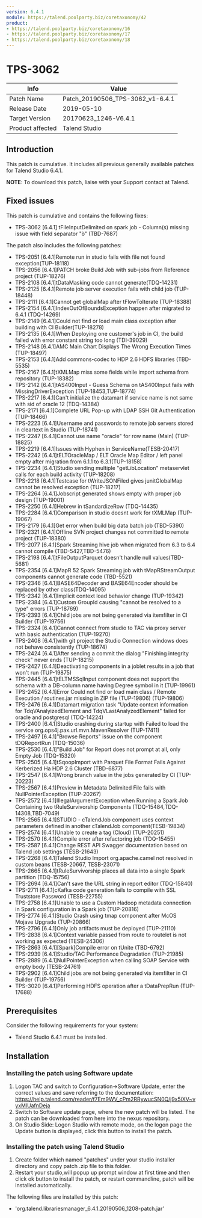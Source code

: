 ```yaml
---
version: 6.4.1
module: https://talend.poolparty.biz/coretaxonomy/42
product:
- https://talend.poolparty.biz/coretaxonomy/16
- https://talend.poolparty.biz/coretaxonomy/17
- https://talend.poolparty.biz/coretaxonomy/18
---
```


# TPS-3062

| Info             | Value |
| ---------------- | ---------------- |
| Patch Name       | Patch_20190506_TPS-3062_v1-6.4.1 |
| Release Date     | 2019-05-10 |
| Target Version    | 20170623_1246-V6.4.1 |
| Product affected | Talend Studio |

## Introduction

This patch is cumulative.
It includes all previous generally available patches for Talend Studio 6.4.1.

**NOTE**: To download this patch, liaise with your Support contact at Talend.

## Fixed issues

This patch is cumulative and contains the following fixes:

- TPS-3062 [6.4.1] tFileInputDelimited on spark job - Column(s) missing issue with field separator "ò" (TBD-7687)

The patch also includes the following patches:

- TPS-2051 [6.4.1]Remote run in studio fails with file not found exception(TUP-18118)
- TPS-2056 [6.4.1]PATCH broke Build Job with sub-jobs from Reference project (TUP-18276)
- TPS-2108 [6.4.1]tDataMasking code cannot generate(TDQ-14231)
- TPS-2125 [6.4.1]Remote job server execution fails with child job (TUP-18448)
- TPS-2111 [6.4.1]Cannot get globalMap after tFlowToIterate (TUP-18388)
- TPS-2154 [6.4.1]IndexOutOfBoundsException happen after migrated to 6.4.1 (TDQ-14269)
- TPS-2149 [6.4.1]Could not find or load main class exception after building with CI Builder(TUP-18278)
- TPS-2135 [6.4.1]When Deploying one customer's job in CI, the build failed with error  constant string too long (TDI-39029)
- TPS-2148 [6.4.1]AMC Main Chart Displays The Wrong Execution Times (TUP-18497)
- TPS-2153 [6.4.1]Add commons-codec to HDP 2.6 HDFS libraries (TBD-5535)
- TPS-2167 [6.4.1]tXMLMap miss some fields while import schema from repository (TUP-18382)
- TPS-2142 [6.4.1]tAS400Input - Guess Schema on tAS400Input fails with MissingDriverException (TUP-18453,TUP-18774)
- TPS-2217 [6.4.1]Can't initialize the datamart if service name is not same with sid of oracle 12 (TDQ-14384)
- TPS-2171 [6.4.1]Complete URL Pop-up with LDAP SSH Git Authentication (TUP-18466)
- TPS-2223 [6.4.1]Username and passwords to remote job servers stored in cleartext in Studio (TUP-18741)
- TPS-2247 [6.4.1]Cannot use name "oracle" for row name (Main) (TUP-18825)
- TPS-2219 [6.4.1]Issues with Hyphen in ServiceName(TESB-20417)
- TPS-2242 [6.4.1]tELTOracleMap / ELT Oracle Map Editor / left panel empty after migration from 6.1.1 to 6.3.1(TUP-18158)
- TPS-2234 [6.4.1]Studio sending multiple "getLibLocation" metaservlet calls for each build activity (TUP-18208)
- TPS-2218 [6.4.1]Testcase for tWriteJSONFiled gives junitGlobalMap cannot be resolved exception (TUP-18217)
- TPS-2264 [6.4.1]Jobscript generated shows empty with proper job design (TUP-19001)
- TPS-2250 [6.4.1]Hebrew in tSandardizeRow (TDQ-14435)
- TPS-2284 [6.4.1]Comparison in studio doesnt work for tXMLMap (TUP-19067)
- TPS-2179 [6.4.1]Get error when build big data batch job (TBD-5390)
- TPS-2321 [6.4.1]Offline SVN project changes not committed to remote project (TUP-18380)
- TPS-2077 [6.4.1]Spark Streaming hive job when migrated from 6.3 to 6.4 cannot compile (TBD-5427,TBD-5476)
- TPS-2198 [6.4.1]tFileOutputParquet doesn't handle null values(TBD-5681)
- TPS-2354 [6.4.1]MapR 52 Spark Streaming job with tMapRStreamOutput components cannot generate code (TBD-5521)
- TPS-2346 [6.4.1]BASE64Decoder and BASE64Encoder should be replaced by other class(TDQ-14095)
- TPS-2342 [6.4.1]Implicit context load behavior change (TUP-19342)
- TPS-2384 [6.4.1]Custom GroupId causing "cannot be resolved to a type" errors (TUP-18769)
- TPS-2393 [6.4.1]Child jobs are not being generated via itemfilter in CI Builder (TUP-19756)
- TPS-2324 [6.4.1]Cannot connect from studio to TAC via proxy server with basic authentication (TUP-19270)
- TPS-2408 [6.4.1]with git project the Studio Connection windows does not behave consistently (TUP-18674)
- TPS-2424 [6.4.1]After sending a commit the dialog "Finishing integrity check" never ends (TUP-18215)
- TPS-2427 [6.4.1]Deactivating components in a joblet results in a job that won't run (TUP-19875)
- TPS-2445 [6.4.1]tELTMSSqlInput component does not support the schema with a DB-column name having Degree symbol in it (TUP-19961)
- TPS-2452 [6.4.1]Error  Could not find or load main class / Remote Execution / routines.jar missing in ZIP file (TUP-19806) (TUP-19806)
- TPS-2476 [6.4.1]Datamart migration task "Update context information for TdqVAnalyizedElement and TdqVLastAnalyzedElement" failed for oracle and postgresql (TDQ-14224)
- TPS-2400 [6.4.1]Studio crashing during startup with Failed to load the service  org.ops4j.pax.url.mvn.MavenResolver (TUP-17411)
- TPS-2497 [6.4.1]"Browse Reports" issue on the component tDQReportRun (TDQ-15036)
- TPS-2530 [6.4.1]"Build Job" for Report does not prompt at all, only Empty Job (TDQ-15320)
- TPS-2505 [6.4.1]tSqoopImport with Parquet File Format Fails Against Kerberized Ha HDP 2.6 Cluster (TBD-6877)
- TPS-2547 [6.4.1]Wrong branch value in the jobs generated by CI (TUP-20223)
- TPS-2567 [6.4.1]Preview in Metadata Delimited File fails with NullPointerException (TUP-20267)
- TPS-2572 [6.4.1]IllegalArgumentException when Running a Spark Job Containing two tRuleSurvivorship Components (TDQ-15484,TDQ-14308,TBD-7049)
- TPS-2565 [6.4.1]STUDIO - cTalendJob component uses context parameters defined in another cTalendJob component(TESB-19834)
- TPS-2574 [6.4.1]Unable to create a tag (Cloud) (TUP-20251)
- TPS-2570 [6.4.1]Compile error after refactoring job (TDQ-15455)
- TPS-2587 [6.4.1]Change REST API Swagger documentation based on Talend job settings (TESB-21643)
- TPS-2268 [6.4.1]Talend Studio  Import org.apache.camel not resolved in custom beans (TESB-20667, TESB-23071)
- TPS-2665 [6.4.1]tRuleSurvivorship places all data into a single Spark partition (TDQ-15756)
- TPS-2694 [6.4.1]Can't save the URL string in report editor (TDQ-15840)
- TPS-2711 [6.4.1]cKafka code generation fails to compile with SSL Truststore Password (TESB-22755)
- TPS-2758 [6.4.1]Unable to use a Custom Hadoop metadata connection in Spark configuration in a Spark job (TUP-20816)
- TPS-2774 [6.4.1]Studio Crash using tmap component after McOS Mojave Upgrade (TUP-20866)
- TPS-2796 [6.4.1]Only job artifacts must be deployed (TUP-21110)
- TPS-2838 [6.4.1]Context variable passed from route to routelet is not working  as expected (TESB-24306)
- TPS-2863 [6.4.1][Spark]Compile error on tUnite (TBD-6792)
- TPS-2939 [6.4.1]Studio/TAC Performance Degradation (TUP-21985)
- TPS-2889 [6.4.1]NullPointerException when calling SOAP Service with empty body (TESB-24761)
- TPS-2902 [6.4.1]Child jobs are not being generated via itemfilter in CI Builder (TUP-19756)
- TPS-3020 [6.4.1]Performing HDFS operation after a tDataPrepRun (TUP-17688)


## Prerequisites

Consider the following requirements for your system:

- Talend Studio 6.4.1 must be installed.

## Installation

<!--
Detailed installation steps need to be documented for customer.
If any files need to be backed up before installation, it should be mentioned in this section.

Two scenarios need to be considered for the installation:
* The customer has not yet installed any patch before
* The customer had installed one previous cumulative patch

-->

### Installing the patch using Software update

1. Logon TAC and switch to Configuration->Software Update, enter the correct values and save referring to the documentation: https://help.talend.com/reader/f7Em9WV_cPm2RRywucSN0Q/j9x5iXV~vyxMlUafnDeja
2. Switch to Software update page, where the new patch will be listed. The patch can be downloaded from here into the nexus repository.
3. On Studio Side: Logon Studio with remote mode, on the logon page the Update button is displayed, click this button to install the patch.

### Installing the patch using Talend Studio

1. Create folder which named "patches" under your studio installer directory and copy patch .zip file to this folder.
2. Restart your studio,will popup up prompt window at first time and then click ok button to install the patch, or restart commandline, patch will be installed automatically.

The following files are installed by this patch: <!-- if applicable -->

- 'org.talend.librariesmanager_6.4.1.20190506_1208-patch.jar'
